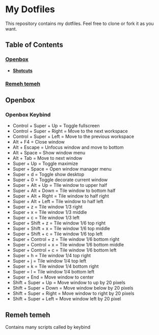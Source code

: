 # My Dotfiles
This repository contains my dotfiles.
Feel free to clone or fork it as you want.

## Table of Contents
### **[Openbox](#openbox)**<br>
- **[Shotcuts](#openbox-keybind)**<br>

### **[Remeh temeh]()**<br>

## Openbox
### Openbox Keybind
- Control + Super + Up = Toggle fullscreen
- Control + Super + Right = Move to the next workspace
- Control + Super + Left = Move to the previous workspace
- Alt + F4 = Close window
- Alt + Escape = Unfocus window and move to bottom
- Alt + Space = Show window menu
- Alt + Tab = Move to next window
- Super + Up = Toggle maximize
- Super + Space = Open window manager menu
- Super + d = Toggle show desktop
- Super + 0 = Toggle decorate current window
- Super + Alt + Up = TIle window to upper half
- Super + Alt + Down = Tile window to bottom half
- Super + Alt + Right = Tile window to half right
- Super + Alt + Left = Tile window to half left
- Super + z = Tile window 1/3 right
- Super + x = Tile window 1/3 middle
- Super + c = Tile window 1/3 left
- Super + Shift + z = Tile window 1/6 top right
- Super + Shift + x = Tile window 1/6 top middle
- Super + Shift + c = Tile window 1/6 top left
- Super + Control + z = Tile window 1/6 bottom right
- Super + Control + x = Tile window 1/6 bottom middle
- Super + Control + c = Tile window 1/6 bottom left
- Super + h = Tile window 1/4 top right
- Super + j = Tile window 1/4 top left
- Super + k = Tile window 1/4 bottom right
- Super = l = Tile window 1/4 bottom left
- Super + End = Move window to center
- Shift + Super + Up = Move window to up by 20 pixels
- Shift + Super + Down = Move window below by 20 pixels
- Shift + Super + Right = Move window to right by 20 pixels
- Shift + Super + Left = Move window left by 20 pixel

## Remeh temeh
Contains many scripts called by keybind